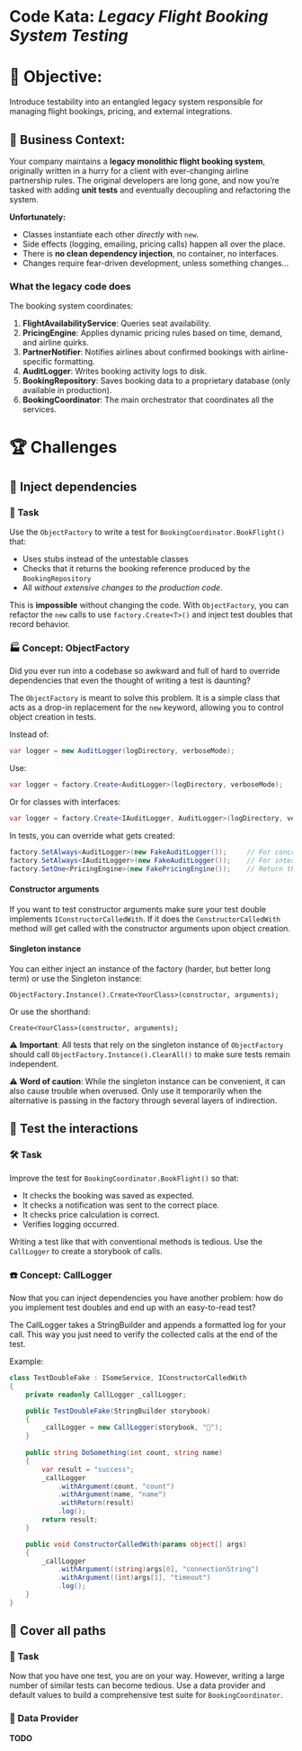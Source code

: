 
# Code Kata: *Legacy Flight Booking System Testing*

# 🎯 Objective:

Introduce testability into an entangled legacy system responsible for managing flight bookings, pricing, and external integrations.

## 💼 Business Context:

Your company maintains a **legacy monolithic flight booking system**, originally written in a hurry for a client with ever-changing airline partnership rules. The original developers are long gone, and now you’re tasked with adding **unit tests** and eventually decoupling and refactoring the system.

**Unfortunately:**

* Classes instantiate each other *directly* with `new`.
* Side effects (logging, emailing, pricing calls) happen all over the place.
* There is **no clean dependency injection**, no container, no interfaces.
* Changes require fear-driven development, unless something changes…

### What the legacy code does

The booking system coordinates:

1. **FlightAvailabilityService**: Queries seat availability.
2. **PricingEngine**: Applies dynamic pricing rules based on time, demand, and airline quirks.
3. **PartnerNotifier**: Notifies airlines about confirmed bookings with airline-specific formatting.
4. **AuditLogger**: Writes booking activity logs to disk.
5. **BookingRepository**: Saves booking data to a proprietary database (only available in production).
6. **BookingCoordinator**: The main orchestrator that coordinates all the services.

# 🏆 Challenges

## 🥉 Inject dependencies 

### 🔧 Task

Use the `ObjectFactory` to write a test for `BookingCoordinator.BookFlight()` that:
* Uses stubs instead of the untestable classes
* Checks that it returns the booking reference produced by the `BookingRepository`
* All *without extensive changes to the production code*.

This is **impossible** without changing the code. With `ObjectFactory`, you can refactor the `new` calls to use `factory.Create<T>()` and inject test doubles that record behavior.

### 🏭 Concept: ObjectFactory

Did you ever run into a codebase so awkward and full of hard to override dependencies that even the thought of writing a test is daunting?

The `ObjectFactory` is meant to solve this problem. It is a simple class that acts as a drop-in replacement for the `new` keyword, allowing you to control object creation in tests.

Instead of:
```csharp
var logger = new AuditLogger(logDirectory, verboseMode);
```

Use:
```csharp
var logger = factory.Create<AuditLogger>(logDirectory, verboseMode);
```

Or for classes with interfaces:
```csharp
var logger = factory.Create<IAuditLogger, AuditLogger>(logDirectory, verboseMode);
```

In tests, you can override what gets created:
```csharp
factory.SetAlways<AuditLogger>(new FakeAuditLogger());     // For concrete types
factory.SetAlways<IAuditLogger>(new FakeAuditLogger());    // For interface types  
factory.SetOne<PricingEngine>(new FakePricingEngine());    // Return this fake once, then normal creation
```

#### Constructor arguments

If you want to test constructor arguments make sure your test double implements `IConstructorCalledWith`. If it does the `ConstructorCalledWith` method will get called with the constructor arguments upon object creation.

#### Singleton instance

You can either inject an instance of the factory (harder, but better long term) or use the Singleton instance:
```
ObjectFactory.Instance().Create<YourClass>(constructor, arguments);
```

Or use the shorthand:
```
Create<YourClass>(constructor, arguments);
```

⚠️ **Important**: All tests that rely on the singleton instance of `ObjectFactory` should call `ObjectFactory.Instance().ClearAll()` to make sure tests remain independent.

⚠️ **Word of caution**: While the singleton instance can be convenient, it can also cause trouble when overused. Only use it temporarily when the alternative is passing in the factory through several layers of indirection. 

## 🥈 Test the interactions

### 🛠️ Task

Improve the test for `BookingCoordinator.BookFlight()` so that:
* It checks the booking was saved as expected.
* It checks a notification was sent to the correct place.
* It checks price calculation is correct.
* Verifies logging occurred.

Writing a test like that with conventional methods is tedious. Use the `CallLogger` to create a storybook of calls.

### ☎️ Concept: CallLogger

Now that you can inject dependencies you have another problem: how do you implement test doubles and end up with an easy-to-read test?

The CallLogger takes a StringBuilder and appends a formatted log for your call. This way you just need to verify the collected calls at the end of the test.

Example:
```csharp
class TestDoubleFake : ISomeService, IConstructorCalledWith
{
    private readonly CallLogger _callLogger;

    public TestDoubleFake(StringBuilder storybook)
    {
        _callLogger = new CallLogger(storybook, "📝");
    }
    
    public string DoSomething(int count, string name)
    {
        var result = "success";
        _callLogger
            .withArgument(count, "count")
            .withArgument(name, "name")
            .withReturn(result)
            .log();
        return result;
    }

    public void ConstructorCalledWith(params object[] args)
    {
        _callLogger
            .withArgument((string)args[0], "connectionString")
            .withArgument((int)args[1], "timeout")
            .log();
    }
}
```

## 🥇 Cover all paths

### 🚜 Task

Now that you have one test, you are on your way. However, writing a large number of similar tests can become tedious. Use a data provider and default values to build a comprehensive test suite for `BookingCoordinator`.

### 📀 Data Provider

**TODO**